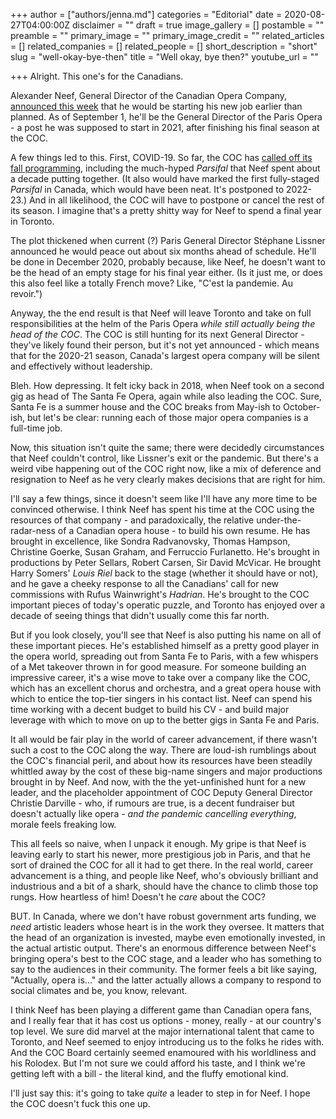 +++
author = ["authors/jenna.md"]
categories = "Editorial"
date = 2020-08-27T04:00:00Z
disclaimer = ""
draft = true
image_gallery = []
postamble = ""
preamble = ""
primary_image = ""
primary_image_credit = ""
related_articles = []
related_companies = []
related_people = []
short_description = "short"
slug = "well-okay-bye-then"
title = "Well okay, bye then?"
youtube_url = ""

+++
Alright. This one's for the Canadians.

Alexander Neef, General Director of the Canadian Opera Company, [announced this week](https://www.coc.ca/COC-news1?EntryID=22075) that he would be starting his new job earlier than planned. As of September 1, he'll be the General Director of the Paris Opera - a post he was supposed to start in 2021, after finishing his final season at the COC.

A few things led to this. First, COVID-19. So far, the COC has [called off its fall programming](https://www.coc.ca/COC-news1?EntryID=22008), including the much-hyped _Parsifal_ that Neef spent about a decade putting together. (It also would have marked the first fully-staged _Parsifal_ in Canada, which would have been neat. It's postponed to 2022-23.) And in all likelihood, the COC will have to postpone or cancel the rest of its season. I imagine that's a pretty shitty way for Neef to spend a final year in Toronto.

The plot thickened when current (?) Paris General Director Stéphane Lissner announced he would peace out about six months ahead of schedule. He'll be done in December 2020, probably because, like Neef, he doesn't want to be the head of an empty stage for his final year either. (Is it just me, or does this also feel like a totally French move? Like, "C'est la pandemie. Au revoir.")

Anyway, the the end result is that Neef will leave Toronto and take on full responsibilities at the helm of the Paris Opera _while still actually being the head of the COC_. The COC is still hunting for its next General Director - they've likely found their person, but it's not yet announced - which means that for the 2020-21 season, Canada's largest opera company will be silent and effectively without leadership.

Bleh. How depressing. It felt icky back in 2018, when Neef took on a second gig as head of The Santa Fe Opera, again while also leading the COC. Sure, Santa Fe is a summer house and the COC breaks from May-ish to October-ish, but let's be clear: running each of those major opera companies is a full-time job. 

Now, this situation isn't quite the same; there were decidedly circumstances that Neef couldn't control, like Lissner's exit or the pandemic. But there's a weird vibe happening out of the COC right now, like a mix of deference and resignation to Neef as he very clearly makes decisions that are right for him.

I'll say a few things, since it doesn't seem like I'll have any more time to be convinced otherwise. I think Neef has spent his time at the COC using the resources of that company - and paradoxically, the relative under-the-radar-ness of a Canadian opera house - to build his own resume. He has brought in excellence, like Sondra Radvanovsky, Thomas Hampson, Christine Goerke, Susan Graham, and Ferruccio Furlanetto. He's brought in productions by Peter Sellars, Robert Carsen, Sir David McVicar. He brought Harry Somers' _Louis Riel_ back to the stage (whether it should have or not), and he gave a cheeky response to all the Canadians' call for new commissions with Rufus Wainwright's _Hadrian_. He's brought to the COC important pieces of today's operatic puzzle, and Toronto has enjoyed over a decade of seeing things that didn't usually come this far north. 

But if you look closely, you'll see that Neef is also putting his name on all of these important pieces. He's established himself as a pretty good player in the opera world, spreading out from Santa Fe to Paris, with a few whispers of a Met takeover thrown in for good measure. For someone building an impressive career, it's a wise move to take over a company like the COC, which has an excellent chorus and orchestra, and a great opera house with which to entice the top-tier singers in his contact list. Neef can spend his time working with a decent budget to build his CV - and build major leverage with which to move on up to the better gigs in Santa Fe and Paris. 

It all would be fair play in the world of career advancement, if there wasn't such a cost to the COC along the way. There are loud-ish rumblings about the COC's financial peril, and about how its resources have been steadily whittled away by the cost of these big-name singers and major productions brought in by Neef. And now, with the the yet-unfinished hunt for a new leader, and the placeholder appointment of COC Deputy General Director Christie Darville - who, if rumours are true, is a decent fundraiser but doesn't actually like opera - _and the pandemic cancelling everything_, morale feels freaking low.

This all feels so naive, when I unpack it enough. My gripe is that Neef is leaving early to start his newer, more prestigious job in Paris, and that he sort of drained the COC for all it had to get there. In the real world, career advancement is a thing, and people like Neef, who's obviously brilliant and industrious and a bit of a shark, should have the chance to climb those top rungs. How heartless of him! Doesn't he _care_ about the COC?

BUT. In Canada, where we don't have robust government arts funding, we _need_ artistic leaders whose heart is in the work they oversee. It matters that the head of an organization is invested, maybe even emotionally invested, in the actual artistic output. There's an enormous difference between Neef's bringing opera's best to the COC stage, and a leader who has something to say to the audiences in their community. The former feels a bit like saying, "Actually, opera is..." and the latter actually allows a company to respond to social climates and be, you know, relevant.

I think Neef has been playing a different game than Canadian opera fans, and I really fear that it has cost us options - money, really - at our country's top level. We sure did marvel at the major international talent that came to Toronto, and Neef seemed to enjoy introducing us to the folks he rides with. And the COC Board certainly seemed enamoured with his worldliness and his Rolodex. But I'm not sure we could afford his taste, and I think we're getting left with a bill - the literal kind, and the fluffy emotional kind.

I'll just say this: it's going to take _quite_ a leader to step in for Neef. I hope the COC doesn't fuck this one up.